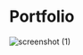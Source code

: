 # Portfolio


![screenshot (1)](https://github.com/Balaramtech/Portfolio/assets/65490609/db19e169-ef76-40ae-ad11-7c7428f6651e)
